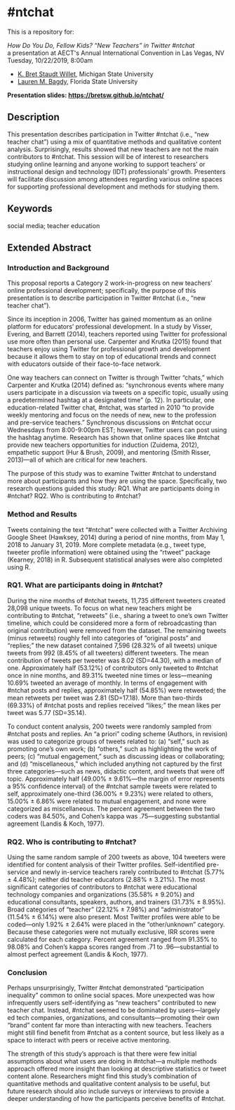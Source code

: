 # #ntchat

This is a repository for:

*How Do You Do, Fellow Kids? “New Teachers” in Twitter #ntchat*  
a presentation at AECT's Annual International Convention in Las Vegas, NV  
Tuesday, 10/22/2019, 8:00am

- [K. Bret Staudt Willet](http://bretsw.com/), Michigan State University
- [Lauren M. Bagdy](https://researchgate.net/profile/Lauren_Bagdy/), Florida State University

**Presentation slides: https://bretsw.github.io/ntchat/**

## Description

This presentation describes participation in Twitter #ntchat (i.e., “new teacher chat”) using a mix of quantitative methods and qualitative content analysis. Surprisingly, results showed that new teachers are not the main contributors to #ntchat. This session will be of interest to researchers studying online learning and anyone working to support teachers’ or instructional design and technology (IDT) professionals’ growth. Presenters will facilitate discussion among attendees regarding various online spaces for supporting professional development and methods for studying them.

## Keywords

social media; teacher education

## Extended Abstract

### Introduction and Background

This proposal reports a Category 2 work-in-progress on new teachers’ online professional development; specifically, the purpose of this presentation is to describe participation in Twitter #ntchat (i.e., “new teacher chat”). 

Since its inception in 2006, Twitter has gained momentum as an online platform for educators’ professional development. In a study by Visser, Evering, and Barrett (2014), teachers reported using Twitter for professional use more often than personal use. Carpenter and Krutka (2015) found that teachers enjoy using Twitter for professional growth and development because it allows them to stay on top of educational trends and connect with educators outside of their face-to-face network. 

One way teachers can connect on Twitter is through Twitter “chats,” which Carpenter and Krutka (2014) defined as: “synchronous events where many users participate in a discussion via tweets on a specific topic, usually using a predetermined hashtag at a designated time” (p. 12). In particular, one education-related Twitter chat, #ntchat, was started in 2010 “to provide weekly mentoring and focus on the needs of new, new to the profession and pre-service teachers.” Synchronous discussions on #ntchat occur Wednesdays from 8:00-9:00pm EST; however, Twitter users can post using the hashtag anytime.  Research has shown that online spaces like #ntchat provide new teachers opportunities for induction (Zuidema, 2012), empathetic support (Hur & Brush, 2009), and mentoring (Smith Risser, 2013)—all of which are critical for new teachers. 

The purpose of this study was to examine Twitter #ntchat to understand more about participants and how they are using the space. Specifically, two research questions guided this study: RQ1. What are participants doing in #ntchat? RQ2. Who is contributing to #ntchat? 

### Method and Results

Tweets containing the text “#ntchat” were collected with a Twitter Archiving Google Sheet (Hawksey, 2014) during a period of nine months, from May 1, 2018 to January 31, 2019. More complete metadata (e.g., tweet type, tweeter profile information) were obtained using the “rtweet” package (Kearney, 2018) in R. Subsequent statistical analyses were also completed using R.

### RQ1. What are participants doing in #ntchat? 
During the nine months of #ntchat tweets, 11,735 different tweeters created 28,098 unique tweets. To focus on what new teachers might be contributing to #ntchat, “retweets” (i.e., sharing a tweet to one’s own Twitter timeline, which could be considered more a form of rebroadcasting than original contribution) were removed from the dataset. The remaining tweets (minus retweets) roughly fell into categories of “original posts” and “replies;” the new dataset contained 7,596 (28.32% of all tweets) unique tweets from 992 (8.45% of all tweeters) different tweeters. The mean contribution of tweets per tweeter was 8.02 (SD=44.30), with a median of one. Approximately half (53.12%) of contributors only tweeted to #ntchat once in nine months, and 89.31% tweeted nine times or less—meaning 10.69% tweeted an average of monthly. In terms of engagement with #ntchat posts and replies, approximately half (54.85%) were retweeted; the mean retweets per tweet was 2.81 (SD=17.18). More than two-thirds (69.33%) of #ntchat posts and replies received “likes;” the mean likes per tweet was 5.77 (SD=35.14). 

To conduct content analysis, 200 tweets were randomly sampled from #ntchat posts and replies. An “a priori” coding scheme (Authors, in revision) was used to categorize groups of tweets related to: (a) “self,” such as promoting one’s own work; (b) “others,” such as highlighting the work of peers; (c) “mutual engagement,” such as discussing ideas or collaborating; and (d) “miscellaneous,” which included anything not captured by the first three categories—such as news, didactic content, and tweets that were off topic. Approximately half (49.00% ± 9.61%—the margin of error represents a 95% confidence interval) of the #ntchat sample tweets were related to self, approximately one-third (36.00% ± 9.23%) were related to others, 15.00% ± 6.86% were related to mutual engagement, and none were categorized as miscellaneous. The percent agreement between the two coders was 84.50%, and Cohen’s kappa was .75—suggesting substantial agreement (Landis & Koch, 1977).

### RQ2. Who is contributing to #ntchat? 
Using the same random sample of 200 tweets as above, 104 tweeters were identified for content analysis of their Twitter profiles. Self-identified pre-service and newly in-service teachers rarely contributed to #ntchat (5.77% ± 4.48%); neither did teacher educators (2.88% ± 3.21%). The most significant categories of contributors to #ntchat were educational technology companies and organizations (35.58% ± 9.20%) and educational consultants, speakers, authors, and trainers (31.73% ± 8.95%). Broad categories of “teacher” (22.12% ± 7.98%) and “administrator” (11.54% ± 6.14%) were also present. Most Twitter profiles were able to be coded—only 1.92% ± 2.64% were placed in the “other/unknown” category. Because these categories were not mutually exclusive, IRR scores were calculated for each category. Percent agreement ranged from 91.35% to 98.08% and Cohen’s kappa scores ranged from .71 to .96—substantial to almost perfect agreement (Landis & Koch, 1977).

### Conclusion

Perhaps unsurprisingly, Twitter #ntchat demonstrated “participation inequality” common to online social spaces. More unexpected was how infrequently users self-identifying as “new teachers” contributed to new teacher chat. Instead, #ntchat seemed to be dominated by users—largely ed tech companies, organizations, and consultants—promoting their own “brand” content far more than interacting with new teachers. Teachers might still find benefit from #ntchat as a content source, but less likely as a space to interact with peers or receive active mentoring.

The strength of this study’s approach is that there were few initial assumptions about what users are doing in #ntchat—a multiple methods approach offered more insight than looking at descriptive statistics or tweet content alone. Researchers might find this study’s combination of quantitative methods and qualitative content analysis to be useful, but future research should also include surveys or interviews to provide a deeper understanding of how the participants perceive benefits of #ntchat.